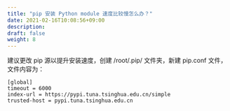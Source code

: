 ```yaml
---
title: "pip 安装 Python module 速度比较慢怎么办？"
date: 2021-02-16T10:08:56+09:00
description:
draft: false
weight: 8
---
```


建议更改 pip 源以提升安装速度，创建 /root/.pip/ 文件夹，新建 pip.conf 文件，文件内容为：

```shell
[global]
timeout = 6000
index-url = https://pypi.tuna.tsinghua.edu.cn/simple
trusted-host = pypi.tuna.tsinghua.edu.cn
```

## 
